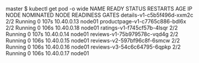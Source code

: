 master $ kubectl get pod -o wide
NAME                             READY   STATUS    RESTARTS   AGE    IP           NODE     NOMINATED NODE   READINESS GATES
details-v1-c5b5f496d-xxm2c       2/2     Running   0          107s   10.40.0.13   node01   <none>           <none>
productpage-v1-c7765c886-bdl6x   2/2     Running   0          106s   10.40.0.18   node01   <none>           <none>
ratings-v1-f745cf57b-4lsqr       2/2     Running   0          107s   10.40.0.14   node01   <none>           <none>
reviews-v1-75b979578c-vqd4g      2/2     Running   0          106s   10.40.0.15   node01   <none>           <none>
reviews-v2-597bf96c8f-6smcw      2/2     Running   0          106s   10.40.0.16   node01   <none>           <none>
reviews-v3-54c6c64795-6qpkp      2/2     Running   0          106s   10.40.0.17   node01   <none>           <none>
